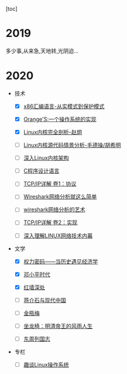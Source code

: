 [toc]



# 2019



多少事,从来急,天地转,光阴迫...



# 2020

* 技术

  - [x] [x86汇编语言-从实模式到保护模式](https://book.douban.com/subject/20492528/)
  
  - [x] [Orange'S:一个操作系统的实现](https://book.douban.com/subject/3735649/)
  
  - [x] [Linux内核完全剖析-赵炯](https://book.douban.com/subject/3229243/)
  
  - [ ] [Linux内核源代码情景分析-毛德操/胡希明](https://book.douban.com/subject/1231584/)
  
  - [ ] [深入Linux内核架构](https://book.douban.com/subject/4843567/)
  
  - [ ] [C程序设计语言](https://book.douban.com/subject/1139336/)
  
  - [ ] [TCP/IP详解 卷1：协议](https://book.douban.com/subject/1088054/)
  
  - [ ] [Wireshark网络分析就这么简单](https://book.douban.com/subject/26268767/)
  
  - [ ] [wireshark网络分析的艺术](https://book.douban.com/subject/26710788/)
  
  - [ ] [TCP/IP详解 卷2：实现](https://book.douban.com/subject/1087767/)
  
  - [ ] [深入理解LINUX网络技术内幕](https://book.douban.com/subject/4015134/)
  
* 文学
  - [x] [权力密码——当历史遇见经济学](https://book.douban.com/subject/30364261/)

  - [x] [邓小平时代](https://book.douban.com/subject/20424526/)
  - [x] [红墙深处](https://book.douban.com/subject/26670865/)
  - [ ] [蒋介石与现代中国](https://book.douban.com/subject/10797092/)
  - [ ] [金瓶梅](https://book.douban.com/subject/1916451/)
  - [ ] [坐龙椅：明清帝王的风雨人生](https://book.douban.com/subject/30238062/)
  - [ ] [东周列国志]()
  
* 专栏
  
  - [ ] [趣谈Linux操作系统](https://time.geekbang.org/column/intro/164)
